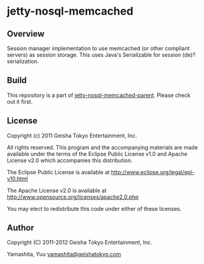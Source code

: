 # jetty-nosql-memcached

## Overview

Session manager implementation to use memcached (or other compliant servers) as session storage.
This uses Java's Serializable for session (de)?serialization.


## Build

This repository is a part of [jetty-nosql-memcached-parent](https://github.com/yyuu/jetty-nosql-memcached-parent).
Please check out it first.


## License

Copyright (c) 2011 Geisha Tokyo Entertainment, Inc.

All rights reserved. This program and the accompanying materials
are made available under the terms of the Eclipse Public License v1.0
and Apache License v2.0 which accompanies this distribution.

The Eclipse Public License is available at http://www.eclipse.org/legal/epl-v10.html

The Apache License v2.0 is available at http://www.opensource.org/licenses/apache2.0.php

You may elect to redistribute this code under either of these licenses.


## Author

Copyright (C) 2011-2012 Geisha Tokyo Entertainment, Inc.

Yamashita, Yuu <yamashita@geishatokyo.com>
